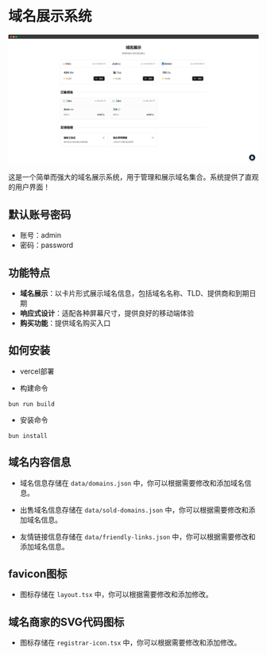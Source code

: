 # 域名展示系统

![](/1742609167462.png)

这是一个简单而强大的域名展示系统，用于管理和展示域名集合。系统提供了直观的用户界面！

## 默认账号密码

- 账号：admin
- 密码：password

## 功能特点

- **域名展示**：以卡片形式展示域名信息，包括域名名称、TLD、提供商和到期日期
- **响应式设计**：适配各种屏幕尺寸，提供良好的移动端体验
- **购买功能**：提供域名购买入口

## 如何安装

- vercel部署

- 构建命令 
```
bun run build
```

- 安装命令
```
bun install
```

## 域名内容信息

- 域名信息存储在 `data/domains.json` 中，你可以根据需要修改和添加域名信息。

- 出售域名信息存储在 `data/sold-domains.json` 中，你可以根据需要修改和添加域名信息。

- 友情链接信息存储在 `data/friendly-links.json` 中，你可以根据需要修改和添加域名信息。

## favicon图标
- 图标存储在 `layout.tsx` 中，你可以根据需要修改和添加修改。

## 域名商家的SVG代码图标
- 图标存储在 `registrar-icon.tsx` 中，你可以根据需要修改和添加修改。
